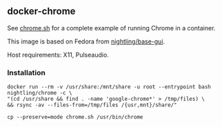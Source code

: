 ## docker-chrome

See [chrome.sh](https://github.com/Nightling/dockerfiles/blob/master/_desktop/chrome/chrome.sh)
for a complete example of running Chrome in a container.

This image is based on Fedora from
[nightling/base-gui](https://github.com/Nightling/dockerfiles/blob/master/_desktop/base-gui).

Host requirements: X11, Pulseaudio.

### Installation

```
docker run --rm -v /usr/share:/mnt/share -u root --entrypoint bash nightling/chrome -c \
"(cd /usr/share && find . -name 'google-chrome*' > /tmp/files) \
&& rsync -av --files-from=/tmp/files /{usr,mnt}/share/"
```
```
cp --preserve=mode chrome.sh /usr/bin/chrome
```
